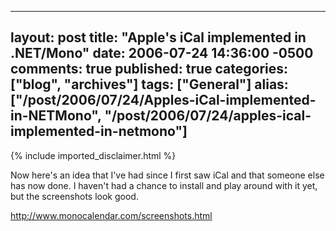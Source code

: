   ---
  layout: post
  title: "Apple's iCal implemented in .NET/Mono"
  date: 2006-07-24 14:36:00 -0500
  comments: true
  published: true
  categories: ["blog", "archives"]
  tags: ["General"]
  alias: ["/post/2006/07/24/Apples-iCal-implemented-in-NETMono", "/post/2006/07/24/apples-ical-implemented-in-netmono"]
  ---
<!-- more -->
{% include imported_disclaimer.html %}
<P>Now here's an idea that I've had&nbsp;since I first saw iCal and&nbsp;that someone else has now done. I haven't had a chance to install and play around with it yet, but the screenshots look good.</P>
<P><A href="http://www.monocalendar.com/screenshots.html">http://www.monocalendar.com/screenshots.html</A></P>
